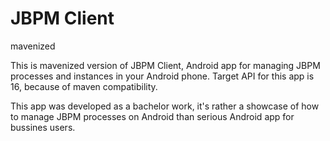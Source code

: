 JBPM Client
==========

mavenized

This is mavenized version of JBPM Client, Android app for managing JBPM processes and instances in your Android phone.
Target API for this app is 16, because of maven compatibility.

This app was developed as a bachelor work, it's rather a showcase of how to manage JBPM processes on Android than serious Android app for bussines users.


